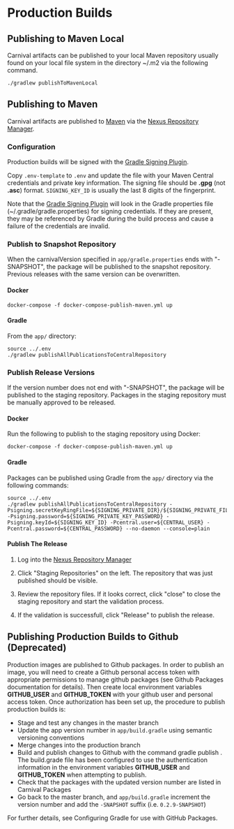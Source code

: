 # Production Builds

## Publishing to Maven Local

Carnival artifacts can be published to your local Maven repository usually found on your local file system in the directory ~/.m2 via the following command. 

```Shell
./gradlew publishToMavenLocal 
```

## Publishing to Maven

Carnival artifacts are published to [Maven](https://search.maven.org/search?q=io.github.carnival-data) via the [Nexus Repository Manager](https://s01.oss.sonatype.org).

### Configuration
Production builds will be signed with the [Gradle Signing Plugin](https://docs.gradle.org/current/userguide/signing_plugin.html).

Copy `.env-template` to `.env` and update the file with your Maven Central credentials and private key information. The signing file should be **.gpg** (not **.asc**) format.  `SIGNING_KEY_ID` is usually the last 8 digits of the fingerprint.

Note that the [Gradle Signing Plugin](https://docs.gradle.org/current/userguide/signing_plugin.html) will look in the Gradle properties file (~/.gradle/gradle.properties) for signing credentials.  If they are present, they may be referenced by Gradle during the build process and cause a failure of the credentials are invalid. 

### Publish to Snapshot Repository
When the carnivalVersion specified in `app/gradle.properties` ends with "-SNAPSHOT", the package will be published to the snapshot repository. Previous releases with the same version can be overwritten.

#### Docker

```Shell
docker-compose -f docker-compose-publish-maven.yml up
```

#### Gradle

From the `app/` directory:

```Shell
source ../.env
./gradlew publishAllPublicationsToCentralRepository 
```

### Publish Release Versions
If the version number does not end with "-SNAPSHOT", the package will be published to the staging repository.  Packages in the staging repository must be manually approved to be released.

#### Docker

Run the following to publish to the staging repository using Docker:
```
docker-compose -f docker-compose-publish-maven.yml up
```

#### Gradle

Packages can be published using Gradle from the `app/` directory via the following commands:


```Shell
source ../.env
./gradlew publishAllPublicationsToCentralRepository -Psigning.secretKeyRingFile=${SIGNING_PRIVATE_DIR}/${SIGNING_PRIVATE_FILE} -Psigning.password=${SIGNING_PRIVATE_KEY_PASSWORD} -Psigning.keyId=${SIGNING_KEY_ID} -Pcentral.user=${CENTRAL_USER} -Pcentral.password=${CENTRAL_PASSWORD} --no-daemon --console=plain
```

#### Publish The Release

1. Log into the [Nexus Repository Manager](https://s01.oss.sonatype.org/)

1. Click "Staging Repositories" on the left. The repository that was just published should be visible.

1. Review the repository files. If it looks correct, click "close" to close the staging repository and start the validation process.

1. If the validation is successfull, click "Release" to publish the release.



## Publishing Production Builds to Github (Deprecated)

Production images are published to Github packages. In order to publish an image, you will need to create a Github personal access token with appropriate permissions to manage github packages (see Github Packages documentation for details). Then create local environment variables **GITHUB_USER** and **GITHUB_TOKEN** with your github user and personal access token.
Once authorization has been set up, the procedure to publish production builds is:

-   Stage and test any changes in the master branch
-   Update the app version number in `app/build.gradle` using semantic versioning conventions
-   Merge changes into the production branch
-   Build and publish changes to Github with the command gradle publish . The build.grade file has been configured to use the authentication information in the environment variables **GITHUB_USER** and **GITHUB_TOKEN** when attempting to publish.
-   Check that the packages with the updated version number are listed in Carnival Packages
-   Go back to the master branch, and `app/build.gradle` increment the version number and add the `-SNAPSHOT` suffix (i.e. `0.2.9-SNAPSHOT`)

For further details, see Configuring Gradle for use with GitHub Packages.
